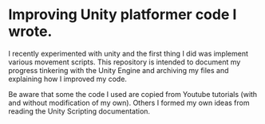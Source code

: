 # Improving Unity platformer code I wrote.
I recently experimented with unity and the first thing I did was implement various movement scripts. 
This repository is intended to document my progress tinkering with the Unity Engine and archiving my files and explaining how I improved my code.

Be aware that some the code I used are copied from Youtube tutorials (with and without modification of my own). 
Others I formed my own ideas from reading the Unity Scripting documentation.


